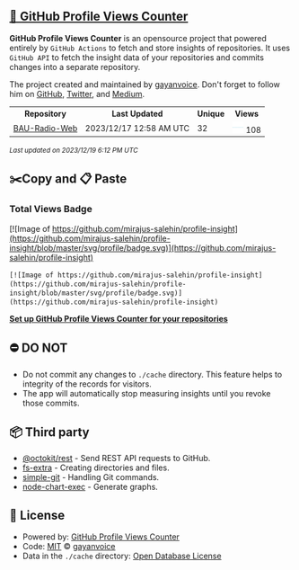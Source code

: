 ## [🚀 GitHub Profile Views Counter](https://github.com/gayanvoice/github-profile-views-counter)
**GitHub Profile Views Counter** is an opensource project that powered entirely by  `GitHub Actions` to fetch and store insights of repositories.
It uses `GitHub API` to fetch the insight data of your repositories and commits changes into a separate repository.

The project created and maintained by [gayanvoice](https://github.com/gayanvoice). Don't forget to follow him on [GitHub](https://github.com/gayanvoice), [Twitter](https://twitter.com/gayanvoice), and [Medium](https://gayanvoice.medium.com/).

<table>
	<tr>
		<th>
			Repository
		</th>
		<th>
			Last Updated
		</th>
		<th>
			Unique
		</th>
		<th>
			Views
		</th>
	</tr>
	<tr>
		<td>
			<a href="https://github.com/mirajus-salehin/profile-insight/tree/master/readme/373474678/week.md">
				BAU-Radio-Web
			</a>
		</td>
		<td>
			2023/12/17 12:58 AM UTC
		</td>
		<td>
			32
		</td>
		<td>
			<img alt="Response time graph" src="https://github.com/mirajus-salehin/profile-insight/raw/master/graph/373474678/small/week.png" height="20"> 108
		</td>
	</tr>
</table>

<small><i>Last updated on 2023/12/19 6:12 PM UTC</i></small>

## ✂️Copy and 📋 Paste
### Total Views Badge
[![Image of https://github.com/mirajus-salehin/profile-insight](https://github.com/mirajus-salehin/profile-insight/blob/master/svg/profile/badge.svg)](https://github.com/mirajus-salehin/profile-insight)

```readme
[![Image of https://github.com/mirajus-salehin/profile-insight](https://github.com/mirajus-salehin/profile-insight/blob/master/svg/profile/badge.svg)](https://github.com/mirajus-salehin/profile-insight)
```
[**Set up GitHub Profile Views Counter for your repositories**](https://github.com/gayanvoice/github-profile-views-counter)
## ⛔ DO NOT
- Do not commit any changes to `./cache` directory. This feature helps to integrity of the records for visitors.
- The app will automatically stop measuring insights until you revoke those commits.
## 📦 Third party

- [@octokit/rest](https://www.npmjs.com/package/@octokit/rest) - Send REST API requests to GitHub.
- [fs-extra](https://www.npmjs.com/package/fs-extra) - Creating directories and files.
- [simple-git](https://www.npmjs.com/package/simple-git) - Handling Git commands.
- [node-chart-exec](https://www.npmjs.com/package/node-chart-exec) - Generate graphs.
## 📄 License
- Powered by: [GitHub Profile Views Counter](https://github.com/gayanvoice/github-profile-views-counter)
- Code: [MIT](./LICENSE) © [gayanvoice](https://github.com/gayanvoice)
- Data in the `./cache` directory: [Open Database License](https://opendatacommons.org/licenses/odbl/1-0/)